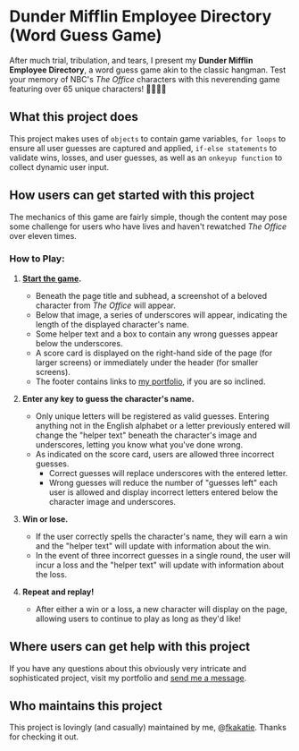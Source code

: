 # Dunder Mifflin Employee Directory (Word Guess Game)

After much trial, tribulation, and tears, I present my **Dunder Mifflin Employee Directory**, a word guess game akin to the classic hangman. Test your memory of NBC's _The Office_ characters with this neverending game featuring over 65 unique characters! :woman_office_worker::man_office_worker:

## What this project does ##

This project makes uses of `objects` to contain game variables, `for loops` to ensure all user guesses are captured and applied, `if-else statements` to validate wins, losses, and user guesses, as well as an `onkeyup function` to collect dynamic user input. 

## How users can get started with this project ## 

The mechanics of this game are fairly simple, though the content may pose some challenge for users who have lives and haven't rewatched _The Office_ over eleven times.

### How to Play: ###

1. **[Start the game](https://fkakatie.github.io/word-guess-game/).**
	- Beneath the page title and subhead, a screenshot of a beloved character from _The Office_ will appear. 
	- Below that image, a series of underscores will appear, indicating the length of the displayed character's name. 
	- Some helper text and a box to contain any wrong guesses appear below the underscores.
	- A score card is displayed on the right-hand side of the page (for larger screens) or immediately under the header (for smaller screens).
	- The footer contains links to [my portfolio](https://fkakatie.github.io/responsive-portfolio/index.html), if you are so inclined.
	
2. **Enter any key to guess the character's name.**
	- Only unique letters will be registered as valid guesses. Entering anything not in the English alphabet or a letter previously entered will change the "helper text" beneath the character's image and underscores, letting you know what you've done wrong.
	- As indicated on the score card, users are allowed three incorrect guesses. 
		- Correct guesses will replace underscores with the entered letter.
		- Wrong guesses will reduce the number of "guesses left" each user is allowed and display incorrect letters entered below the character image and underscores.
	
3. **Win or lose.**
	- If the user correctly spells the character's name, they will earn a win and the "helper text" will update with information about the win.
	- In the event of three incorrect guesses in a single round, the user will incur a loss and the "helper text" will update with information about the loss.
	
4. **Repeat and replay!**
	- After either a win or a loss, a new character will display on the page, allowing users to continue to play as long as they'd like!

## Where users can get help with this project ## 

If you have any questions about this obviously very intricate and sophisticated project, visit my portfolio and [send me a message](https://fkakatie.github.io/responsive-portfolio/contact.html).

## Who maintains this project ##

This project is lovingly (and casually) maintained by me, @[fkakatie](https://github.com/fkakatie). Thanks for checking it out. 
